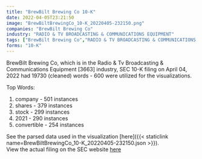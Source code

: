 ```yaml
---
title: "BrewBilt Brewing Co 10-K"
date: 2022-04-05T23:21:50
image: "BrewBiltBrewingCo_10-K_20220405-232150.png"
companies: "BrewBilt Brewing Co"
industry: "RADIO & TV BROADCASTING & COMMUNICATIONS EQUIPMENT"
tags: ["BrewBilt Brewing Co","RADIO & TV BROADCASTING & COMMUNICATIONS EQUIPMENT","04-04-2022","10-K"]
forms: "10-K"
---
```

BrewBilt Brewing Co, which is in the Radio & Tv Broadcasting & Communications Equipment [3663] industry, SEC 10-K filing on April 04, 2022 had 19730 (cleaned) words - 600 were utilized for the visualizations.

Top Words:
1. company - 501 instances
2. shares - 379 instances
3. stock - 299 instances
4. 2021 - 290 instances
5. convertible - 254 instances


See the parsed data used in the visualization [here]({{< staticlink name=BrewBiltBrewingCo_10-K_20220405-232150.json >}}).  
View the actual filing on the SEC website [here](https://www.sec.gov/Archives/edgar/data/1399306/0001399306-22-000007.txt)